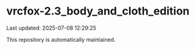 # vrcfox-2.3_body_and_cloth_edition

Last updated: 2025-07-08 12:29:25

This repository is automatically maintained.
